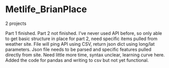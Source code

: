 # Metlife_BrianPlace
2 projects

Part 1 finished. Part 2 not finished. I've never used API before, so only able to get basic structure in place for part 2, need specific 
items pulled from weather site. File will ping API using CSV, return json dict using long/lat parameters. Json file needs to be parsed
and specific features pulled directly from site. Need little more time, syntax unclear, learning curve 
here. Added the code for pandas and writing to csv but not yet functional. 
